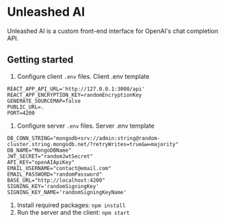 # Unleashed AI
Unleashed AI is a custom front-end interface for OpenAI's chat completion API.

## Getting started

1. Configure client `.env` files.
Client .env template
```
REACT_APP_API_URL='http://127.0.0.1:3000/api'
REACT_APP_ENCRYPTION_KEY=randomEncryptionKey
GENERATE_SOURCEMAP=false
PUBLIC_URL=.
PORT=4200
```
1. Configure server `.env` files.
Server .env template
```
DB_CONN_STRING="mongodb+srv://admin:string@random-cluster.string.mongodb.net/?retryWrites=true&w=majority"
DB_NAME="MongoDBName"
JWT_SECRET="randomJwtSecret"
API_KEY="openAIApiKey"
EMAIL_USERNAME="contact@email.com"
EMAIL_PASSWORD="randomPassword"
BASE_URL="http://localhost:4200"
SIGNING_KEY='randomSigningKey'
SIGNING_KEY_NAME='randomSigningKeyName'
```
1. Install required packages: `npm install`
2. Run the server and the client: `npm start`
